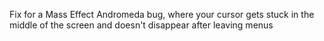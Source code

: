 Fix for a Mass Effect Andromeda bug, where your cursor gets stuck in the middle of the screen and doesn't disappear after leaving menus
